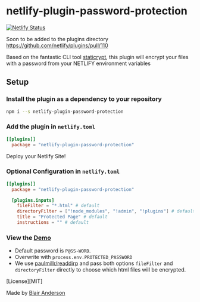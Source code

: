 # netlify-plugin-password-protection

[![Netlify Status](https://api.netlify.com/api/v1/badges/27c1e498-cf03-4eb7-92e8-03e502ed1300/deploy-status)](https://app.netlify.com/sites/password-protection-plugin/deploys)

Soon to be added to the plugins directory https://github.com/netlify/plugins/pull/110

Based on the fantastic CLI tool [staticrypt](https://github.com/robinmoisson/staticrypt), this plugin will encrypt your files with a password from your NETLIFY environment variables

## Setup

### Install the plugin as a dependency to your repository

```sh
npm i --s netlify-plugin-password-protection
```

### Add the plugin in `netlify.toml`

```toml
[[plugins]]
  package = "netlify-plugin-password-protection"
```

Deploy your Netlify Site!

### Optional Configuration in `netlify.toml`

```toml
[[plugins]]
  package = "netlify-plugin-password-protection"

  [plugins.inputs]
    fileFilter = "*.html" # default
    directoryFilter = ["!node_modules", "!admin", "!plugins"] # default
    title = "Protected Page" # default
    instructions = "" # default
```

### View the [Demo](https://password-protection-plugin.netlify.app/)

- Default password is `P@SS-WORD`. 
- Overwrite with `process.env.PROTECTED_PASSWORD`
- We use [paulmillr/readdirp](https://github.com/paulmillr/readdirp#options) and pass both options `fileFilter` and `directoryFilter` directly to choose which html files will be encrypted.

[License][MIT]

Made by [Blair Anderson](https://www.blandersoft.com/)
